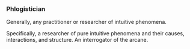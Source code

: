 ### Phlogistician 
Generally, any practitioner or researcher of intuitive phenomena.

Specifically, a researcher of pure intuitive phenomena and their causes, interactions, and structure. An interrogator of the arcane.